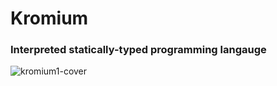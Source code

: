 # Kromium
### Interpreted statically-typed programming langauge
![kromium1-cover](file:///C:/Users/kozom/OneDrive/Desktop/New%20Project.png)
